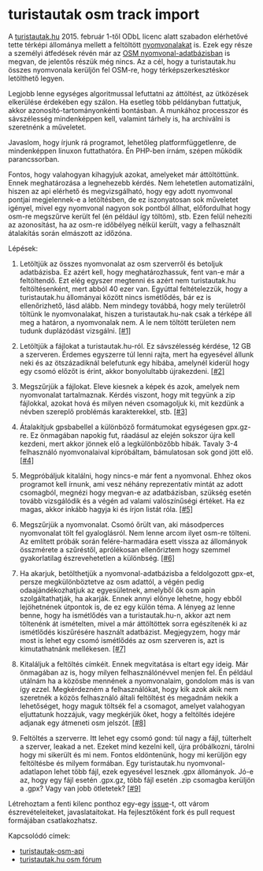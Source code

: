 turistautak osm track import
============================

A [turistautak.hu](http://turistautak.hu/) 2015. február 1-től ODbL licenc alatt szabadon elérhetővé tette térképi állománya mellett a feltöltött [nyomvonalakat](http://turistautak.hu/tracks.php) is. Ezek egy része a személyi átfedések révén már az [OSM nyomvonal-adatbázisban](http://www.openstreetmap.org/traces) is megvan, de jelentős részük még nincs. Az a cél, hogy a turistautak.hu összes nyomvonala kerüljön fel OSM-re, hogy térképszerkesztéskor letölthető legyen.

Legjobb lenne egységes algoritmussal lefuttatni az áttöltést, az ütközések elkerülése érdekében egy szálon. Ha esetleg több példányban futtatjuk, akkor azonosító-tartományonkénti bontásban. A munkához processzor és sávszélesség mindenképpen kell, valamint tárhely is, ha archiválni is szeretnénk a műveletet.

Javaslom, hogy írjunk rá programot, lehetőleg platformfüggetlenre, de mindenképpen linuxon futtathatóra. Én PHP-ben írnám, szépen működik parancssorban.

Fontos, hogy valahogyan kihagyjuk azokat, amelyeket már áttöltöttünk. Ennek meghatározása a legnehezebb kérdés. Nem lehetetlen automatizálni, hiszen az api elérhető és megvizsgálható, hogy egy adott nyomvonal pontjai megjelennek-e a letöltésben, de ez iszonyatosan sok műveletet igényel, mivel egy nyomvonal nagyon sok pontból állhat, előfordulhat hogy osm-re megszűrve került fel (én például így töltöm), stb. Ezen felül nehezíti az azonosítást, ha az osm-re időbélyeg nélkül került, vagy a felhasznált átalakítás során elmászott az időzóna.

Lépések:

1. Letöltjük az összes nyomvonalat az osm szerverről és betoljuk adatbázisba. Ez azért kell, hogy meghatározhassuk, fent van-e már a feltöltendő. Ezt elég egyszer megtenni és azért nem turistautak.hu feltöltésenként, mert abból 40 ezer van. Egyúttal feltételezzük, hogy a turistautak.hu állományai között nincs ismétlődés, bár ez is ellenőrizhető, lásd alább. Nem mindegy továbbá, hogy mely területről töltünk le nyomvonalakat, hiszen a turistautak.hu-nak csak a térképe áll meg a határon, a nyomvonalak nem. A le nem töltött területen nem tudunk duplázódást vizsgálni. [[#1]](https://github.com/kolesar-andras/turistautak-osm-track-import/issues/1)

2. Letöltjük a fájlokat a turistautak.hu-ról. Ez sávszélesség kérdése, 12 GB a szerveren. Érdemes egyszerre túl lenni rajta, mert ha egyesével állunk neki és az ötszázadiknál belefutunk egy hibába, amelynél kiderül hogy egy csomó előzőt is érint, akkor bonyolultabb újrakezdeni. [[#2]](https://github.com/kolesar-andras/turistautak-osm-track-import/issues/2)

3. Megszűrjük a fájlokat. Eleve kiesnek a képek és azok, amelyek nem nyomvonalat tartalmaznak. Kérdés viszont, hogy mit tegyünk a zip fájlokkal, azokat hová és milyen néven csomagoljuk ki, mit kezdünk a névben szereplő problémás karakterekkel, stb. [[#3]](https://github.com/kolesar-andras/turistautak-osm-track-import/issues/3)

4. Átalakítjuk gpsbabellel a különböző formátumokat egységesen gpx.gz-re. Ez önmagában napokig fut, ráadásul az elején sokszor újra kell kezdeni, mert akkor jönnek elő a legkülönbözőbb hibák. Tavaly 3-4 felhasználó nyomvonalaival kipróbáltam, bámulatosan sok gond jött elő. [[#4]](https://github.com/kolesar-andras/turistautak-osm-track-import/issues/4)

5. Megpróbáljuk kitalálni, hogy nincs-e már fent a nyomvonal. Ehhez okos programot kell írnunk, ami vesz néhány reprezentatív mintát az adott csomagból, megnézi hogy megvan-e az adatbázisban, szükség esetén tovább vizsgálódik és a végén ad valami valószínűségi értéket. Ha ez magas, akkor inkább hagyja ki és írjon listát róla. [[#5]](https://github.com/kolesar-andras/turistautak-osm-track-import/issues/5)

6. Megszűrjük a nyomvonalat. Csomó őrült van, aki másodperces nyomvonalat tölt fel gyaloglásról. Nem lenne arcom ilyet osm-re tölteni. Az említett próbák során felére-harmadára esett vissza az állományok összmérete a szűréstől, aprólékosan ellenőriztem hogy szemmel gyakorlatilag észrevehetetlen a különbség. [[#6]](https://github.com/kolesar-andras/turistautak-osm-track-import/issues/6)

7. Ha akarjuk, betölthetjük a nyomvonal-adatbázisba a feldolgozott gpx-et, persze megkülönböztetve az osm adattól, a végén pedig odaajándékozhatjuk az egyesületnek, amelyből ők osm apin szolgáltathatják, ha akarják. Ennek annyi előnye lehetne, hogy ebből lejöhetnének útpontok is, de ez egy külön téma. A lényeg az lenne benne, hogy ha ismétlődés van a turistautak.hu-n, akkor azt nem töltenénk át ismételten, mivel a már áttöltöttek sorra egészítenék ki az ismétlődés kiszűrésére használt adatbázist. Megjegyzem, hogy már most is lehet egy csomó ismétlődés az osm szerveren is, azt is kimutathatnánk mellékesen. [[#7]](https://github.com/kolesar-andras/turistautak-osm-track-import/issues/7)

8. Kitaláljuk a feltöltés címkéit. Ennek megvitatása is eltart egy ideig. Már önmagában az is, hogy milyen felhasználónévvel menjen fel. Én például utálnám ha a közösbe mennének a nyomvonalaim, gondolom más is van így ezzel. Megkérdezném a felhasználókat, hogy kik azok akik nem szeretnék a közös felhasználó általi feltöltést és megadnám nekik a lehetőséget, hogy maguk töltsék fel a csomagot, amelyet valahogyan eljuttatunk hozzájuk, vagy megkérjük őket, hogy a feltöltés idejére adjanak egy átmeneti osm jelszót. [[#8]](https://github.com/kolesar-andras/turistautak-osm-track-import/issues/8)

9. Feltöltés a szerverre. Itt lehet egy csomó gond: túl nagy a fájl, túlterhelt a szerver, leakad a net. Ezeket mind kezelni kell, újra próbálkozni, tárolni hogy mi sikerült és mi nem. Fontos eldöntenünk, hogy mi kerüljön egy feltöltésbe és milyem formában. Egy turistautak.hu nyomvonal-adatlapon lehet több fájl, ezek egyesével lesznek .gpx állományok. Jó-e az, hogy egy fájl esetén .gpx.gz, több fájl esetén .zip csomagba kerüljön a .gpx? Vagy van jobb ötletetek? [[#9]](https://github.com/kolesar-andras/turistautak-osm-track-import/issues/9)

Létrehoztam a fenti kilenc ponthoz egy-egy [issue](https://github.com/kolesar-andras/turistautak-osm-track-import/issues)-t, ott várom észrevételeiteket, javaslataitokat. Ha fejlesztőként fork és pull request formájában csatlakozhatsz.

Kapcsolódó címek:

* [turistautak-osm-api](https://github.com/kolesar-andras/turistautak-osm-api)
* [turistautak.hu osm fórum](http://turistautak.hu/forum.php?id=osm)

